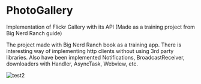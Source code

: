 # PhotoGallery
Implementation of Flickr Gallery with its API (Made as a training project from Big Nerd Ranch guide)

The project made with Big Nerd Ranch book as a training app. There is interesting way of implementing http clients without using 3rd party libraries.
Also have been implemented Notifications, BroadcastReceiver, downloaders with Handler, AsyncTask, Webview, etc. 

![test2](https://user-images.githubusercontent.com/52634082/104065724-ed563d00-5208-11eb-910a-c93d0ec7b779.gif)
